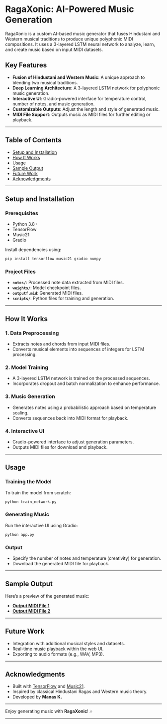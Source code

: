 # RagaXonic: AI-Powered Music Generation  

RagaXonic is a custom AI-based music generator that fuses Hindustani and Western musical traditions to produce unique polyphonic MIDI compositions. It uses a 3-layered LSTM neural network to analyze, learn, and create music based on input MIDI datasets.  

## Key Features  
- **Fusion of Hindustani and Western Music**: A unique approach to blending two musical traditions.  
- **Deep Learning Architecture**: A 3-layered LSTM network for polyphonic music generation.  
- **Interactive UI**: Gradio-powered interface for temperature control, number of notes, and music generation.  
- **Customizable Outputs**: Adjust the length and style of generated music.  
- **MIDI File Support**: Outputs music as MIDI files for further editing or playback.  

---

## Table of Contents  
- [Setup and Installation](#setup-and-installation)  
- [How It Works](#how-it-works)  
- [Usage](#usage)  
- [Sample Output](#sample-output)  
- [Future Work](#future-work)  
- [Acknowledgments](#acknowledgments)  

---

## Setup and Installation  

### Prerequisites  
- Python 3.8+  
- TensorFlow  
- Music21  
- Gradio  

Install dependencies using:  
```bash  
pip install tensorflow music21 gradio numpy
```  

### Project Files  
- **`notes/`**: Processed note data extracted from MIDI files.  
- **`weights/`**: Model checkpoint files.  
- **`outputf.mid`**: Generated MIDI files.  
- **`scripts/`**: Python files for training and generation.  

---

## How It Works  

### 1. Data Preprocessing  
- Extracts notes and chords from input MIDI files.  
- Converts musical elements into sequences of integers for LSTM processing.  

### 2. Model Training  
- A 3-layered LSTM network is trained on the processed sequences.  
- Incorporates dropout and batch normalization to enhance performance.  

### 3. Music Generation  
- Generates notes using a probabilistic approach based on temperature scaling.  
- Converts sequences back into MIDI format for playback.  

### 4. Interactive UI  
- Gradio-powered interface to adjust generation parameters.  
- Outputs MIDI files for download and playback.  

---

## Usage  

### Training the Model  
To train the model from scratch:  
```bash  
python train_network.py  
```  

### Generating Music  
Run the interactive UI using Gradio:  
```bash  
python app.py  
```  

### Output  
- Specify the number of notes and temperature (creativity) for generation.  
- Download the generated MIDI file for playback.  

---

## Sample Output  
Here’s a preview of the generated music:  
- **[Output MIDI File 1](./samples/output1.mid)**  
- **[Output MIDI File 2](./samples/output2.mid)**  

---

## Future Work  
- Integration with additional musical styles and datasets.  
- Real-time music playback within the web UI.  
- Exporting to audio formats (e.g., WAV, MP3).  

---

## Acknowledgments  
- Built with [TensorFlow](https://www.tensorflow.org/) and [Music21](http://web.mit.edu/music21/).  
- Inspired by classical Hindustani Ragas and Western music theory.  
- Developed by **Manas K.**  

---

Enjoy generating music with **RagaXonic**! 🎶  

---  
